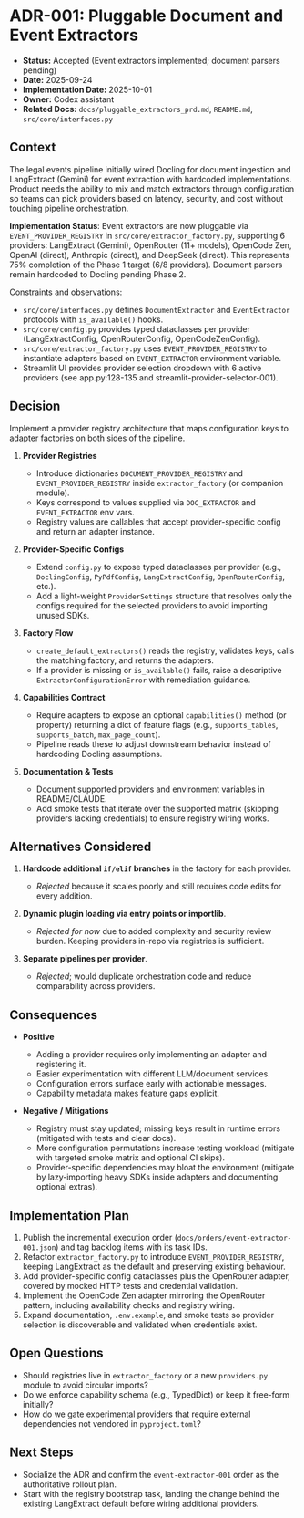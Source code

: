 # ADR-001: Pluggable Document and Event Extractors

- **Status:** Accepted (Event extractors implemented; document parsers pending)
- **Date:** 2025-09-24
- **Implementation Date:** 2025-10-01
- **Owner:** Codex assistant
- **Related Docs:** `docs/pluggable_extractors_prd.md`, `README.md`, `src/core/interfaces.py`

## Context
The legal events pipeline initially wired Docling for document ingestion and LangExtract (Gemini) for event extraction with hardcoded implementations. Product needs the ability to mix and match extractors through configuration so teams can pick providers based on latency, security, and cost without touching pipeline orchestration.

**Implementation Status**: Event extractors are now pluggable via `EVENT_PROVIDER_REGISTRY` in `src/core/extractor_factory.py`, supporting 6 providers: LangExtract (Gemini), OpenRouter (11+ models), OpenCode Zen, OpenAI (direct), Anthropic (direct), and DeepSeek (direct). This represents 75% completion of the Phase 1 target (6/8 providers). Document parsers remain hardcoded to Docling pending Phase 2.

Constraints and observations:
- `src/core/interfaces.py` defines `DocumentExtractor` and `EventExtractor` protocols with `is_available()` hooks.
- `src/core/config.py` provides typed dataclasses per provider (LangExtractConfig, OpenRouterConfig, OpenCodeZenConfig).
- `src/core/extractor_factory.py` uses `EVENT_PROVIDER_REGISTRY` to instantiate adapters based on `EVENT_EXTRACTOR` environment variable.
- Streamlit UI provides provider selection dropdown with 6 active providers (see app.py:128-135 and streamlit-provider-selector-001).

## Decision
Implement a provider registry architecture that maps configuration keys to adapter factories on both sides of the pipeline.

1. **Provider Registries**
   - Introduce dictionaries `DOCUMENT_PROVIDER_REGISTRY` and `EVENT_PROVIDER_REGISTRY` inside `extractor_factory` (or companion module).
   - Keys correspond to values supplied via `DOC_EXTRACTOR` and `EVENT_EXTRACTOR` env vars.
   - Registry values are callables that accept provider-specific config and return an adapter instance.

2. **Provider-Specific Configs**
   - Extend `config.py` to expose typed dataclasses per provider (e.g., `DoclingConfig`, `PyPdfConfig`, `LangExtractConfig`, `OpenRouterConfig`, etc.).
   - Add a light-weight `ProviderSettings` structure that resolves only the configs required for the selected providers to avoid importing unused SDKs.

3. **Factory Flow**
   - `create_default_extractors()` reads the registry, validates keys, calls the matching factory, and returns the adapters.
   - If a provider is missing or `is_available()` fails, raise a descriptive `ExtractorConfigurationError` with remediation guidance.

4. **Capabilities Contract**
   - Require adapters to expose an optional `capabilities()` method (or property) returning a dict of feature flags (e.g., `supports_tables`, `supports_batch`, `max_page_count`).
   - Pipeline reads these to adjust downstream behavior instead of hardcoding Docling assumptions.

5. **Documentation & Tests**
   - Document supported providers and environment variables in README/CLAUDE.
   - Add smoke tests that iterate over the supported matrix (skipping providers lacking credentials) to ensure registry wiring works.

## Alternatives Considered
1. **Hardcode additional `if/elif` branches** in the factory for each provider.
   - *Rejected* because it scales poorly and still requires code edits for every addition.

2. **Dynamic plugin loading via entry points or importlib**.
   - *Rejected for now* due to added complexity and security review burden. Keeping providers in-repo via registries is sufficient.

3. **Separate pipelines per provider**.
   - *Rejected*; would duplicate orchestration code and reduce comparability across providers.

## Consequences
- **Positive**
  - Adding a provider requires only implementing an adapter and registering it.
  - Easier experimentation with different LLM/document services.
  - Configuration errors surface early with actionable messages.
  - Capability metadata makes feature gaps explicit.

- **Negative / Mitigations**
  - Registry must stay updated; missing keys result in runtime errors (mitigated with tests and clear docs).
  - More configuration permutations increase testing workload (mitigate with targeted smoke matrix and optional CI skips).
  - Provider-specific dependencies may bloat the environment (mitigate by lazy-importing heavy SDKs inside adapters and documenting optional extras).

## Implementation Plan
1. Publish the incremental execution order (`docs/orders/event-extractor-001.json`) and tag backlog items with its task IDs.
2. Refactor `extractor_factory.py` to introduce `EVENT_PROVIDER_REGISTRY`, keeping LangExtract as the default and preserving existing behaviour.
3. Add provider-specific config dataclasses plus the OpenRouter adapter, covered by mocked HTTP tests and credential validation.
4. Implement the OpenCode Zen adapter mirroring the OpenRouter pattern, including availability checks and registry wiring.
5. Expand documentation, `.env.example`, and smoke tests so provider selection is discoverable and validated when credentials exist.

## Open Questions
- Should registries live in `extractor_factory` or a new `providers.py` module to avoid circular imports?
- Do we enforce capability schema (e.g., TypedDict) or keep it free-form initially?
- How do we gate experimental providers that require external dependencies not vendored in `pyproject.toml`?

## Next Steps
- Socialize the ADR and confirm the `event-extractor-001` order as the authoritative rollout plan.
- Start with the registry bootstrap task, landing the change behind the existing LangExtract default before wiring additional providers.
